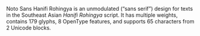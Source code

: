 Noto Sans Hanifi Rohingya is an unmodulated (“sans serif”) design for texts in the Southeast Asian _Hanifi Rohingya_ script. It has multiple weights, contains 179 glyphs, 8 OpenType features, and supports 65 characters from 2 Unicode blocks.